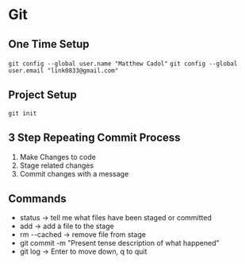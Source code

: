 # Git

## One Time Setup

`git config --global user.name "Matthew Cadol"`
`git config --global user.email "link0833@gmail.com"`

## Project Setup

`git init`

## 3 Step Repeating Commit Process
1. Make Changes to code
2. Stage related changes
3. Commit changes with a message

## Commands

* status -> tell me what files have been staged or committed
* add -> add a file to the stage
* rm --cached -> remove file from stage
* git commit -m "Present tense description of what happened"
* git log -> Enter to move down, q to quit
